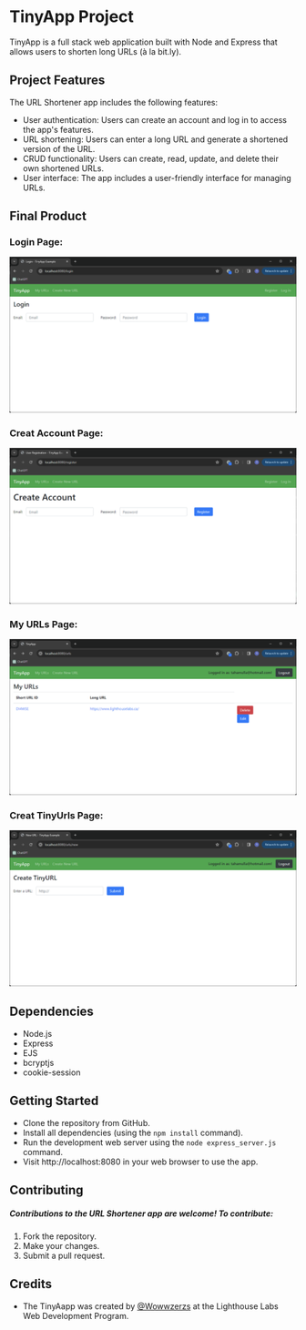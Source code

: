 # TinyApp Project

TinyApp is a full stack web application built with Node and Express that allows users to shorten long URLs (à la bit.ly).

## Project Features

The URL Shortener app includes the following features:

- User authentication: Users can create an account and log in to access the app's features.
- URL shortening: Users can enter a long URL and generate a shortened version of the URL.
- CRUD functionality: Users can create, read, update, and delete their own shortened URLs.
- User interface: The app includes a user-friendly interface for managing URLs.

## Final Product

### Login Page:
!["Login Page:"](https://github.com/Wowwzerzs/tinyapp/blob/master/docs/login-page.png?raw=true)

### Creat Account Page:
!["Creat Account Page:"](https://github.com/Wowwzerzs/tinyapp/blob/master/docs/create-account-page.png?raw=true)

### My URLs Page:
!["My URLs Page:"](https://github.com/Wowwzerzs/tinyapp/blob/master/docs/urls-page.png?raw=true)

### Creat TinyUrls Page:
!["Creat TinyUrls Page:"](https://github.com/Wowwzerzs/tinyapp/blob/master/docs/create-tinyurl-page.png?raw=true)

## Dependencies

- Node.js
- Express
- EJS
- bcryptjs
- cookie-session

## Getting Started

- Clone the repository from GitHub.
- Install all dependencies (using the `npm install` command).
- Run the development web server using the `node express_server.js` command.
- Visit http://localhost:8080 in your web browser to use the app.

## Contributing
##### Contributions to the URL Shortener app are welcome! To contribute:

1. Fork the repository.
2. Make your changes.
3. Submit a pull request.

## Credits

- The TinyAapp was created by [@Wowwzerzs](https://github.com/Wowwzerzs) at the Lighthouse Labs Web Development Program.